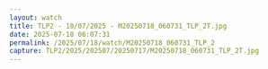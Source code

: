 ```yaml
---
layout: watch
title: TLP2 - 18/07/2025 - M20250718_060731_TLP_2T.jpg
date: 2025-07-18 06:07:31
permalink: /2025/07/18/watch/M20250718_060731_TLP_2
capture: TLP2/2025/202507/20250717/M20250718_060731_TLP_2T.jpg
---
```


